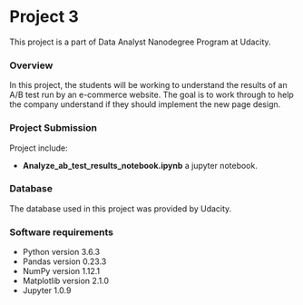 # Project 3
This project is a part of Data Analyst Nanodegree Program at Udacity.

### Overview
In this project, the students will be working to understand the results of an A/B test run by an e-commerce website. The goal is to work through to help the company understand if they should implement the new page design.

### Project Submission
Project include:
*  **Analyze_ab_test_results_notebook.ipynb** a jupyter notebook.

### Database
The database used in this project was provided by Udacity.

### Software requirements
* Python version 3.6.3
* Pandas version 0.23.3
* NumPy version 1.12.1
* Matplotlib version 2.1.0
* Jupyter 1.0.9
